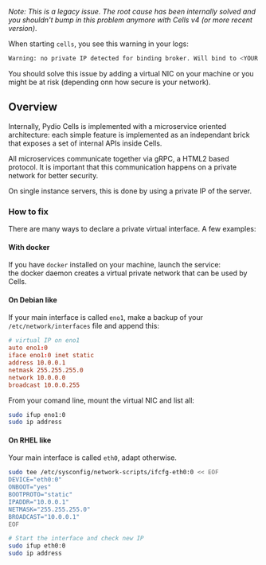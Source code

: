 
_Note: This is a legacy issue. The root cause has been internally solved and you shouldn't bump in this problem anymore with Cells v4 (or more recent version)_.

When starting `cells`, you see this warning in your logs:

```sh
Warning: no private IP detected for binding broker. Will bind to <YOUR PUBLIC IP ADDRESS>, which may give public access to the broker.
```

You should solve this issue by adding a virtual NIC  on your machine or you might be at risk (depending onn how secure is your network).

## Overview

Internally, Pydio Cells is implemented with a microservice oriented architecture: each simple feature is implemented as an independant brick that exposes a set of internal APIs inside Cells.

All microservices communicate together via gRPC, a HTML2 based protocol. It is important that this communication happens on a private network for better security.

On single instance servers, this is done by using a private IP of the server.

### How to fix

There are many ways to declare a private virtual interface. A few examples:

#### With docker

If you have `docker` installed on your machine, launch the service:  
the docker daemon creates a virtual private network that can be used by Cells.

#### On Debian like

If your main interface is called `eno1`, make a backup of your `/etc/network/interfaces` file and append this:

```conf
# virtual IP on eno1
auto eno1:0
iface eno1:0 inet static
address 10.0.0.1
netmask 255.255.255.0
network 10.0.0.0
broadcast 10.0.0.255
```

From your comand line, mount the virtual NIC and list all:

```sh
sudo ifup eno1:0
sudo ip address
```

#### On RHEL like

Your main interface is called `eth0`, adapt otherwise.

```sh
sudo tee /etc/sysconfig/network-scripts/ifcfg-eth0:0 << EOF
DEVICE="eth0:0"
ONBOOT="yes"
BOOTPROTO="static"
IPADDR="10.0.0.1"
NETMASK="255.255.255.0"
BROADCAST="10.0.0.1"
EOF

# Start the interface and check new IP
sudo ifup eth0:0
sudo ip address
```
